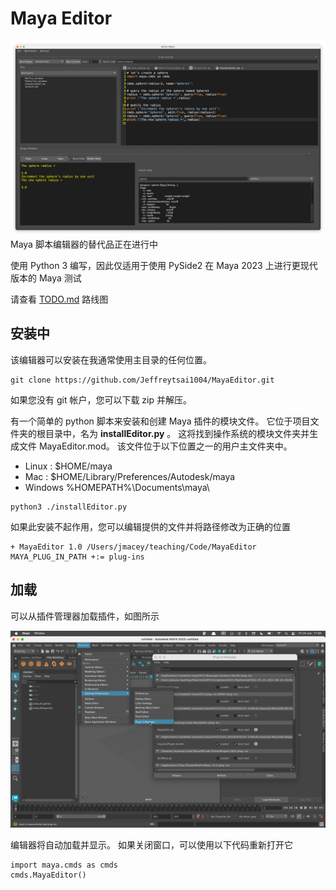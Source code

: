 # Maya Editor

![alt](images/Screenshot.png)
Maya 脚本编辑器的替代品正在进行中

使用 Python 3 编写，因此仅适用于使用 PySide2 在 Maya 2023 上进行更现代版本的 Maya 测试

请查看 [TODO.md](TODO.md) 路线图

## 安装中

该编辑器可以安装在我通常使用主目录的任何位置。

```
git clone https://github.com/Jeffreytsai1004/MayaEditor.git
```

如果您没有 git 帐户，您可以下载 zip 并解压。

有一个简单的 python 脚本来安装和创建 Maya 插件的模块文件。 它位于项目文件夹的根目录中，名为 **installEditor.py** 。 这将找到操作系统的模块文件夹并生成文件 MayaEditor.mod。 该文件位于以下位置之一的用户主文件夹中。

- Linux : $HOME/maya
- Mac : $HOME/Library/Preferences/Autodesk/maya
- Windows  %HOMEPATH%\\Documents\\maya\\

```
python3 ./installEditor.py
```


如果此安装不起作用，您可以编辑提供的文件并将路径修改为正确的位置

```
+ MayaEditor 1.0 /Users/jmacey/teaching/Code/MayaEditor
MAYA_PLUG_IN_PATH +:= plug-ins
```

## 加载

可以从插件管理器加载插件，如图所示

![alt](images/loadplugin.png)

编辑器将自动加载并显示。 如果关闭窗口，可以使用以下代码重新打开它

```
import maya.cmds as cmds
cmds.MayaEditor()
```


